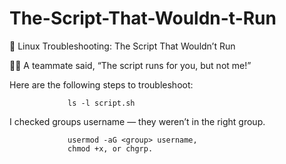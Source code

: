 # The-Script-That-Wouldn-t-Run
🔧 Linux Troubleshooting: The Script That Wouldn’t Run 

📜❌ A teammate said, “The script runs for you, but not me!”

 Here are the following steps to troubleshoot:

                 ls -l script.sh 
                 
   I checked groups username — they weren’t in the right group.     

                 usermod -aG <group> username,
                 chmod +x, or chgrp.
        
